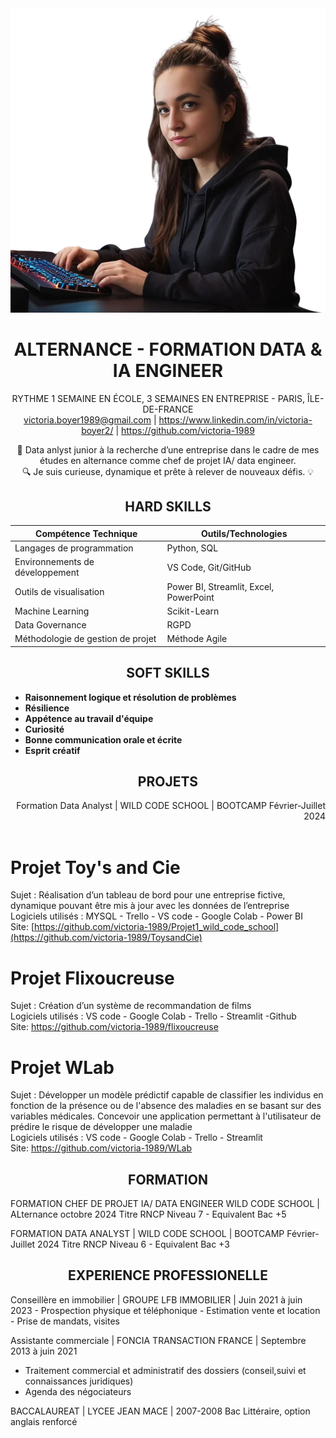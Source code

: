 <div align="center">
<img src="https://github.com/victoria-1989/portfolio/blob/main/e6aa4858-18dd-4b68-a699-a409add97dd6.png" alt="Project Image" width="550px">

# ALTERNANCE - FORMATION DATA & IA ENGINEER
RYTHME 1 SEMAINE EN ÉCOLE, 3 SEMAINES EN ENTREPRISE - PARIS, ÎLE-DE-FRANCE<br>
victoria.boyer1989@gmail.com | https://www.linkedin.com/in/victoria-boyer2/ | https://github.com/victoria-1989



🚀 Data anlyst junior à la recherche d’une entreprise dans le cadre de mes études en alternance comme chef de projet IA/ data engineer.<br>
🔍 Je suis curieuse, dynamique et prête à relever de nouveaux défis. 💡

## HARD SKILLS</div>

| Compétence Technique            | Outils/Technologies                               |
|---------------------------------|---------------------------------------------------|
| Langages de programmation       | Python, SQL                                       |
| Environnements de développement | VS Code, Git/GitHub                               |
| Outils de visualisation         | Power BI, Streamlit, Excel, PowerPoint            |
| Machine Learning                | Scikit-Learn                                     |
| Data Governance                 | RGPD                                              |
| Méthodologie de gestion de projet | Méthode Agile                                  |

<div align="center">
  <h2>SOFT SKILLS</h2>
</div>

- **Raisonnement logique et résolution de problèmes**
- **Résilience**
- **Appétence au travail d'équipe**
- **Curiosité**
- **Bonne communication orale et écrite**
- **Esprit créatif**

<div align="center">
  <h2>PROJETS</h2>
</div>
<div align="right">
  Formation Data Analyst | WILD CODE SCHOOL | BOOTCAMP Février-Juillet 2024
</div>

<br>

# Projet Toy's and Cie
Sujet : Réalisation d’un tableau de bord pour une entreprise fictive, dynamique pouvant être mis à jour avec les données de l’entreprise<br>
Logiciels utilisés : MYSQL - Trello - VS code - Google Colab - Power BI<br>
Site: [https://github.com/victoria-1989/Projet1_wild_code_school](https://github.com/victoria-1989/ToysandCie)

# Projet Flixoucreuse
Sujet : Création d’un système de recommandation de films<br> 
Logiciels utilisés : VS code - Google Colab - Trello - Streamlit -Github<br>
Site: https://github.com/victoria-1989/flixoucreuse

# Projet WLab
Sujet : Développer un modèle prédictif capable de classifier les individus en fonction de la présence ou de l'absence des maladies en se basant sur des variables médicales. Concevoir une application permettant à l'utilisateur de prédire le risque de développer une maladie<br>
Logiciels utilisés : VS code - Google Colab - Trello - Streamlit<br>
Site: https://github.com/victoria-1989/WLab

<div align="center">
  <h2>FORMATION</h2>
</div>
FORMATION CHEF DE PROJET IA/ DATA ENGINEER WILD CODE SCHOOL | ALternance octobre 2024
Titre RNCP Niveau 7 - Equivalent Bac +5

FORMATION DATA ANALYST | WILD CODE SCHOOL | BOOTCAMP Février-Juillet 2024
Titre RNCP Niveau 6 - Equivalent Bac +3

<div align="center">
  <h2>EXPERIENCE PROFESSIONELLE</h2>
</div>
Conseillère en immobilier | GROUPE LFB IMMOBILIER | Juin 2021 à juin 2023
- Prospection physique et téléphonique
- Estimation vente et location
- Prise de mandats, visites
 
Assistante commerciale | FONCIA TRANSACTION FRANCE | Septembre 2013 à juin 2021 
- Traitement commercial et administratif des dossiers (conseil,suivi et connaissances juridiques) 
- Agenda des négociateurs


BACCALAUREAT | LYCEE JEAN MACE | 2007-2008
Bac Littéraire, option anglais renforcé
 
